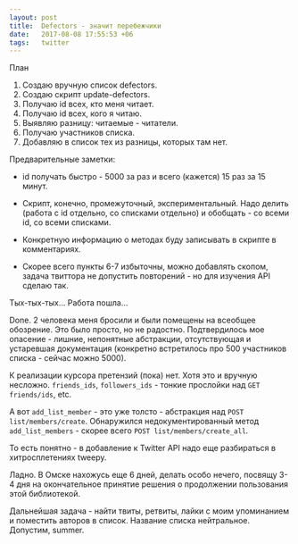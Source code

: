 ```yaml
---
layout: post
title:  Defectors - значит перебежчики
date:   2017-08-08 17:55:53 +06
tags:   twitter
---
```


План

1. Создаю вручную список defectors.
2. Создаю скрипт update-defectors.
3. Получаю id всех, кто меня читает.
4. Получаю id всех, кого я читаю.
5. Выявляю разницу: читаемые - читатели.
6. Получаю участников списка.
7. Добавляю в список тех из разницы, которых там нет.

Предварительные заметки:

* id получать быстро - 5000 за раз и всего (кажется) 15 раз за 15 минут. 

* Скрипт, конечно, промежуточный, экспериментальный. Надо делить (работа с id отдельно, со списками отдельно) и обобщать - со всеми id, со всеми списками.

* Конкретную информацию о методах буду записывать в скрипте в комментариях.

* Скорее всего пункты 6-7 избыточны, можно добавлять скопом, задача твиттора не допустить повторений - но для изучения API сделаю так.

Тых-тых-тых... Работа пошла...

Done. 2 человека меня бросили и были помещены на всеобщее обозрение. Это было просто, но не радостно. Подтвердилось мое опасение - лишние, непонятные абстракции, отсутствующая и устаревшая документация (конкретно встретилось про 500 участников списка - сейчас можно 5000).

К реализации курсора претензий (пока) нет. Хотя это и вручную несложно. `friends_ids`, `followers_ids` - тонкие прослойки над `GET friends/ids`, etc.

А вот `add_list_member` - это уже толсто - абстракция над `POST list/members/create`. Обнаружился недокументированный метод `add_list_members` - скорее всего `POST list/members/create_all`.

То есть понятно - в добавление к Twitter API надо еще разбираться в хитросплетениях tweepy. 

Ладно. В Омске нахожусь еще 6 дней, делать особо нечего, посвящу 3-4 дня на окончательное принятие решения о продолжении пользования этой библиотекой.


Дальнейшая задача - найти твиты, ретвиты, лайки с моим упоминанием и поместить авторов в список. Название списка нейтральное. Допустим, summer.
